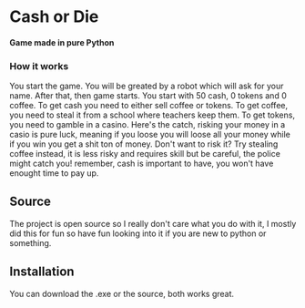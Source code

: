 # Cash or Die
#### Game made in pure Python

### How it works
You start the game. You will be greated by a robot which will ask for your name. After that, then game starts. You start with 50 cash, 0 tokens and 0 coffee. To get cash you need to either sell coffee or tokens. To get coffee, you need to steal it from a school where teachers keep them. To get tokens, you need to gamble in a casino. Here's the catch, risking your money in a casio is pure luck, meaning if you loose you will loose all your money while if you win you get a shit ton of money. Don't want to risk it? Try stealing coffee instead, it is less risky and requires skill but be careful, the police might catch you! remember, cash is important to have, you won't have enought time to pay up.

## Source

The project is open source so I really don't care what you do with it, I mostly did this for fun so have fun looking into it if you are new to python or something.

## Installation

You can download the .exe or the source, both works great.
